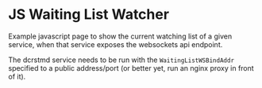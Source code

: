 # JS Waiting List Watcher

Example javascript page to show the current watching list of a given service,
when that service exposes the websockets api endpoint.

The dcrstmd service needs to be run with the `WaitingListWSBindAddr` specified
to a public address/port (or better yet, run an nginx proxy in front of it).
